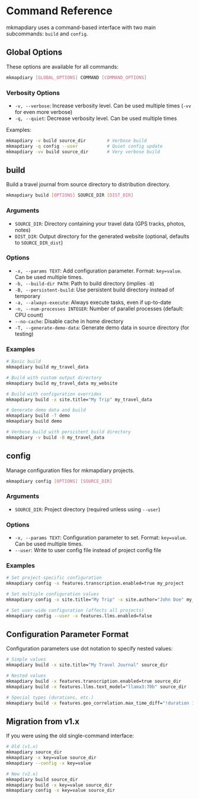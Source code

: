 # Command Reference

mkmapdiary uses a command-based interface with two main subcommands: `build` and `config`.

## Global Options

These options are available for all commands:

```bash
mkmapdiary [GLOBAL_OPTIONS] COMMAND [COMMAND_OPTIONS]
```

### Verbosity Options

- `-v, --verbose`: Increase verbosity level. Can be used multiple times (`-vv` for even more verbose)
- `-q, --quiet`: Decrease verbosity level. Can be used multiple times

Examples:
```bash
mkmapdiary -v build source_dir        # Verbose build
mkmapdiary -q config --user           # Quiet config update
mkmapdiary -vv build source_dir       # Very verbose build
```

## build

Build a travel journal from source directory to distribution directory.

```bash
mkmapdiary build [OPTIONS] SOURCE_DIR [DIST_DIR]
```

### Arguments

- `SOURCE_DIR`: Directory containing your travel data (GPS tracks, photos, notes)
- `DIST_DIR`: Output directory for the generated website (optional, defaults to `SOURCE_DIR_dist`)

### Options

- `-x, --params TEXT`: Add configuration parameter. Format: `key=value`. Can be used multiple times.
- `-b, --build-dir PATH`: Path to build directory (implies `-B`)
- `-B, --persistent-build`: Use persistent build directory instead of temporary
- `-a, --always-execute`: Always execute tasks, even if up-to-date
- `-n, --num-processes INTEGER`: Number of parallel processes (default: CPU count)
- `--no-cache`: Disable cache in home directory
- `-T, --generate-demo-data`: Generate demo data in source directory (for testing)

### Examples

```bash
# Basic build
mkmapdiary build my_travel_data

# Build with custom output directory
mkmapdiary build my_travel_data my_website

# Build with configuration overrides
mkmapdiary build -x site.title="My Trip" my_travel_data

# Generate demo data and build
mkmapdiary build -T demo
mkmapdiary build demo

# Verbose build with persistent build directory
mkmapdiary -v build -B my_travel_data
```

## config

Manage configuration files for mkmapdiary projects.

```bash
mkmapdiary config [OPTIONS] [SOURCE_DIR]
```

### Arguments

- `SOURCE_DIR`: Project directory (required unless using `--user`)

### Options

- `-x, --params TEXT`: Configuration parameter to set. Format: `key=value`. Can be used multiple times.
- `--user`: Write to user config file instead of project config file

### Examples

```bash
# Set project-specific configuration
mkmapdiary config -x features.transcription.enabled=true my_project

# Set multiple configuration values
mkmapdiary config -x site.title="My Trip" -x site.author="John Doe" my_project

# Set user-wide configuration (affects all projects)
mkmapdiary config --user -x features.llms.enabled=false
```

## Configuration Parameter Format

Configuration parameters use dot notation to specify nested values:

```bash
# Simple values
mkmapdiary build -x site.title="My Travel Journal" source_dir

# Nested values
mkmapdiary build -x features.transcription.enabled=true source_dir
mkmapdiary build -x features.llms.text_model="llama3:70b" source_dir

# Special types (durations, etc.)
mkmapdiary build -x features.geo_correlation.max_time_diff="!duration 10 minutes" source_dir
```

## Migration from v1.x

If you were using the old single-command interface:

```bash
# Old (v1.x)
mkmapdiary source_dir
mkmapdiary -x key=value source_dir
mkmapdiary --config -x key=value

# New (v2.x)
mkmapdiary build source_dir
mkmapdiary build -x key=value source_dir
mkmapdiary config -x key=value source_dir
```